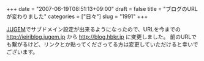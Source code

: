 +++
date = "2007-06-19T08:51:13+09:00"
draft = false
title = "ブログのURLが変わりました"
categories = ["日々"]
slug = "1991"
+++

<a href="http://jugem.jp" target="_blank">JUGEM</a>でサブドメイン設定が出来るようになったので、URLを今までの http://ieiriblog.jugem.jp から http://blog.hbkr.jp に変更しました。
前のURLでも繋がるけど、リンクとか貼ってくださってる方は変更していただけると幸いでございます。
